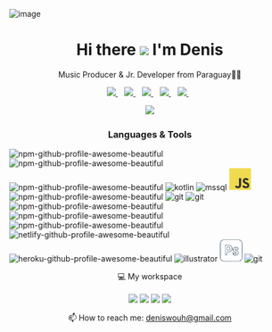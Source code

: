 ![image](https://user-images.githubusercontent.com/33464344/179369490-662956a5-8360-4130-993f-5c5cd87847d2.png)
<h1 align='center'>
  Hi there <img src="https://user-images.githubusercontent.com/1303154/88677602-1635ba80-d120-11ea-84d8-d263ba5fc3c0.gif" width="30"> I'm Denis 
</h1>
<p align='center'>
  Music Producer & Jr. Developer from Paraguay👨‍💻
</p>

<p align='center'>
  <a href="https://www.linkedin.com/in/deniswou/">
    <img src="https://img.shields.io/badge/linkedin-%230077B5.svg?&style=for-the-badge&logo=linkedin&logoColor=white" />
  </a>&nbsp;&nbsp;
  <a href="https://www.behance.net/deniswou">
    <img src="https://img.shields.io/badge/behance-%230077B5.svg?&style=for-the-badge&logo=behance&logoColor=white" />
  </a>&nbsp;&nbsp;
  <a href="https://t.me/deniswou">
    <img src="https://img.shields.io/badge/telegram-%230077B5.svg?&style=for-the-badge&logo=telegram&logoColor=white" />        
  </a>&nbsp;&nbsp;
  <a href="https://open.spotify.com/artist/4YTB6kKNaJtOrh2giR9rIP">
    <img src="https://img.shields.io/badge/spotify-%6441A5.svg?&style=for-the-badge&logo=spotify&logoColor=white" />        
  </a>&nbsp;&nbsp;
  <a href="https://www.twitch.tv/deniswou">
    <img src="https://img.shields.io/badge/twitch-purple.svg?&style=for-the-badge&logo=twitch&logoColor=white" />        
  </a>&nbsp;&nbsp; 
</p>
<p align='center'>
  <a href="#"><img src="https://github-readme-stats.vercel.app/api?username=deniswou&show_icons=true&count_private=true&theme=dark" width="350"></a>
</p>

<h3 align="center">Languages & Tools</h3>   
<p align="left">
<img src="https://www.vectorlogo.zone/logos/getbootstrap/getbootstrap-icon.svg" alt="npm-github-profile-awesome-beautiful" width="40" height="40"/>
<img src="https://www.vectorlogo.zone/logos/w3_css/w3_css-icon.svg" alt="npm-github-profile-awesome-beautiful" width="40" height="40"/>
<img src="https://www.vectorlogo.zone/logos/w3_html5/w3_html5-icon.svg" alt="npm-github-profile-awesome-beautiful" width="40" height="40"/>
<img src="https://www.vectorlogo.zone/logos/kotlinlang/kotlinlang-icon.svg" alt="kotlin" width="40" height="40"/>
<img src="https://www.svgrepo.com/show/303229/microsoft-sql-server-logo.svg" alt="mssql" width="40" height="40"/>
<img src="https://raw.githubusercontent.com/devicons/devicon/master/icons/javascript/javascript-original.svg" alt="javascript" width="40" height="40"/> 
<img src="https://www.vectorlogo.zone/logos/reactjs/reactjs-icon.svg" alt="npm-github-profile-awesome-beautiful" width="40" height="40"/>
<img src="https://www.vectorlogo.zone/logos/sass-lang/sass-lang-icon.svg" alt="git" width="40" height="40"/>
<img src="https://www.vectorlogo.zone/logos/git-scm/git-scm-icon.svg" alt="git" width="40" height="40"/>
<img src="https://www.vectorlogo.zone/logos/npmjs/npmjs-icon.svg" alt="npm-github-profile-awesome-beautiful" width="40" height="40"/>
<img src="https://www.vectorlogo.zone/logos/yarnpkg/yarnpkg-icon.svg" alt="npm-github-profile-awesome-beautiful" width="40" height="40"/>
<img src="https://www.vectorlogo.zone/logos/visualstudio_code/visualstudio_code-icon.svg" alt="npm-github-profile-awesome-beautiful" width="40" height="40"/>
<img src="https://www.vectorlogo.zone/logos/netlify/netlify-icon.svg" alt="netlify-github-profile-awesome-beautiful" width="40" height="40"/>
<img src="https://www.vectorlogo.zone/logos/heroku/heroku-icon.svg" alt="heroku-github-profile-awesome-beautiful" width="40" height="40"/>
<img src="https://www.vectorlogo.zone/logos/adobe_illustrator/adobe_illustrator-icon.svg" alt="illustrator" width="40" height="40"/>
<img src="https://raw.githubusercontent.com/devicons/devicon/master/icons/photoshop/photoshop-line.svg" alt="photoshop" width="40" height="40"/>
<img src="https://www.vectorlogo.zone/logos/figma/figma-icon.svg" alt="git" width="40" height="40"/>
</p>  

<p align='center'>
  💻 My workspace<br/><br/>
  <img src="https://img.shields.io/badge/windows 10-blue.svg?&style=for-the-badge&logo=windows&logoColor=white" />
  <img src="https://img.shields.io/badge/i7-10700K-blue.svg?&style=for-the-badge&logo=intel&logoColor=white" />
  <img src="https://img.shields.io/badge/RAM-32GB-%230071C5.svg?&style=for-the-badge&logoColor=white" />
  <img src="https://img.shields.io/badge/Nvidia RTX-3060 TI-%2376B900.svg?&style=for-the-badge&logo=nvidia&logoColor=white" />
</p>

<p align='center'>
  📫 How to reach me: <a href='mailto:deniswouh@gmail.com'>deniswouh@gmail.com</a>
</p>
